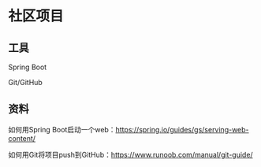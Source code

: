 # 社区项目

## 工具

Spring Boot

Git/GitHub

## 资料

如何用Spring Boot启动一个web：https://spring.io/guides/gs/serving-web-content/

如何用Git将项目push到GitHub：https://www.runoob.com/manual/git-guide/